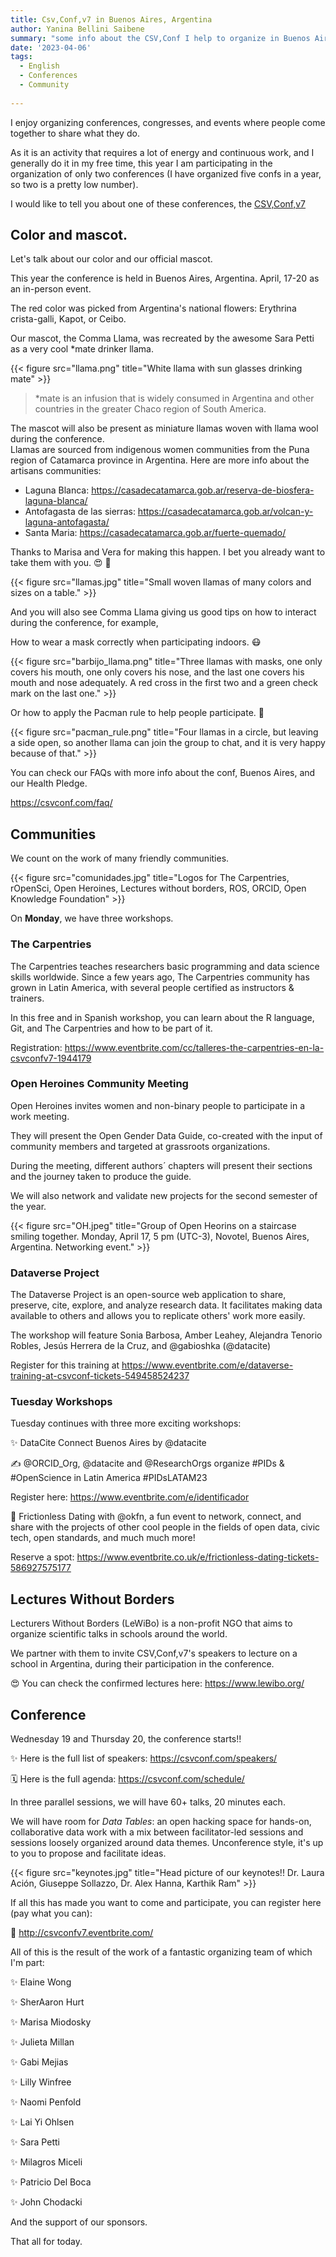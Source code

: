 ```yaml
---
title: Csv,Conf,v7 in Buenos Aires, Argentina
author: Yanina Bellini Saibene
summary: "some info about the CSV,Conf I help to organize in Buenos Aires"
date: '2023-04-06'
tags:
  - English
  - Conferences
  - Community
  
---
```


I enjoy organizing conferences, congresses, and events where people come together to share what they do.

As it is an activity that requires a lot of energy and continuous work, and I generally do it in my free time, this year I am participating in the organization of only two conferences (I have organized five confs in a year, so two is a pretty low number).

I would like to tell you about one of these conferences, the [CSV,Conf,v7](https://csvconf.com/)

## Color and mascot.

Let's talk about our color and our official mascot.

This year the conference is held in Buenos Aires, Argentina. April, 17-20 as an in-person event.

The red color was picked from Argentina's national flowers: Erythrina crista-galli, Kapot, or Ceibo.

Our mascot, the Comma Llama, was recreated by the awesome Sara Petti as a very cool *mate drinker llama. 

{{< figure src="llama.png" title="White llama with sun glasses drinking mate" >}}

> *mate is an infusion that is widely consumed in Argentina and other countries in the greater Chaco region of South America.

The mascot will also be present as miniature llamas woven with llama wool during the conference.  
Llamas are sourced from indigenous women communities from the Puna region of Catamarca province in Argentina.  Here are more info about the artisans communities:

- Laguna Blanca: https://casadecatamarca.gob.ar/reserva-de-biosfera-laguna-blanca/
- Antofagasta de las sierras: https://casadecatamarca.gob.ar/volcan-y-laguna-antofagasta/
- Santa Maria: https://casadecatamarca.gob.ar/fuerte-quemado/

Thanks to Marisa and Vera for making this happen. I bet you already want to take them with you. 😍 🦙

{{< figure src="llamas.jpg" title="Small woven llamas of many colors and sizes on a table." >}}

And you will also see Comma Llama giving us good tips on how to interact during the conference, for example, 

How to wear a mask correctly when participating indoors. 😷 

{{< figure src="barbijo_llama.png" title="Three llamas with masks, one only covers his mouth, one only covers his nose, and the last one covers his mouth and nose adequately. A red cross in the first two and a green check mark on the last one." >}}

Or how to apply the Pacman rule to help people participate. 🦙 

{{< figure src="pacman_rule.png" title="Four llamas in a circle, but leaving a side open, so another llama can join the group to chat, and it is very happy because of that." >}}

You can check our FAQs with more info about the conf, Buenos Aires, and our Health Pledge.

https://csvconf.com/faq/

## Communities

We count on the work of many friendly communities.

{{< figure src="comunidades.jpg" title="Logos for The Carpentries, rOpenSci, Open Heroines, Lectures without borders, ROS, ORCID, Open Knowledge Foundation" >}}

On **Monday**, we have three workshops. 

### The Carpentries 

The Carpentries teaches researchers basic programming and data science skills worldwide. Since a few years ago, The Carpentries community has grown in Latin America, with several people certified as instructors & trainers.

In this free and in Spanish workshop, you can learn about the R language, Git, and The Carpentries and how to be part of it. 

Registration: https://www.eventbrite.com/cc/talleres-the-carpentries-en-la-csvconfv7-1944179

### Open Heroines Community Meeting

Open Heroines invites women and non-binary people to participate in a work meeting.

They will present the Open Gender Data Guide, co-created with the input of community members and targeted at grassroots organizations.

During the meeting, different authors´ chapters will present their sections and the journey taken to produce the guide.  

We will also network and validate new projects for the second semester of the year. 

{{< figure src="OH.jpeg" title="Group of Open Heorins on a staircase smiling together. Monday, April 17, 5 pm (UTC-3), Novotel, Buenos Aires, Argentina. Networking event." >}}

### Dataverse Project

The Dataverse Project is an open-source web application to share, preserve, cite, explore, and analyze research data. It facilitates making data available to others and allows you to replicate others' work more easily. 

The workshop will feature Sonia Barbosa, Amber Leahey, Alejandra Tenorio Robles, Jesús Herrera de la Cruz, and @gabioshka (@datacite)

Register for this training at https://www.eventbrite.com/e/dataverse-training-at-csvconf-tickets-549458524237

### Tuesday Workshops

Tuesday continues with three more exciting workshops:

✨ DataCite Connect Buenos Aires by @datacite 

✍️ @ORCID_Org, @datacite and @ResearchOrgs organize #PIDs & #OpenScience in Latin America #PIDsLATAM23 

Register here: https://www.eventbrite.com/e/identificador

🚀 Frictionless Dating with @okfn, a fun event to network, connect, and share with the projects of other cool people in the fields of open data, civic tech, open standards, and much much more!

Reserve a spot: https://www.eventbrite.co.uk/e/frictionless-dating-tickets-586927575177

## Lectures Without Borders

Lecturers Without Borders (LeWiBo) is a non-profit NGO that aims to organize scientific talks in schools around the world. 

We partner with them to invite CSV,Conf,v7's speakers to lecture on a school in Argentina, during their participation in the conference.  

😍 You can check the confirmed lectures here: https://www.lewibo.org/

## Conference

Wednesday 19 and Thursday 20, the conference starts!!

✨ Here is the full list of speakers:
https://csvconf.com/speakers/

🗓️ Here is the full agenda:
https://csvconf.com/schedule/

In three parallel sessions, we will have 60+ talks, 20 minutes each.

We will have room for _Data Tables_: an open hacking space for hands-on, collaborative data work with a mix between facilitator-led sessions and sessions loosely organized around data themes. Unconference style, it's up to you to propose and facilitate ideas.

{{< figure src="keynotes.jpg" title="Head picture of our keynotes!! Dr. Laura Ación, Giuseppe Sollazzo, Dr. Alex Hanna, Karthik Ram" >}}

If all this has made you want to come and participate, you can register here (pay what you can): 

📌 http://csvconfv7.eventbrite.com/

All of this is the result of the work of a fantastic organizing team of which I'm part:

✨ Elaine Wong

✨ SherAaron Hurt

✨ Marisa Miodosky

✨ Julieta Millan

✨ Gabi Mejias

✨ Lilly Winfree

✨ Naomi Penfold

✨ Lai Yi Ohlsen

✨ Sara Petti

✨ Milagros Miceli

✨ Patricio Del Boca

✨ John Chodacki

And the support of our sponsors.

That all for today. 